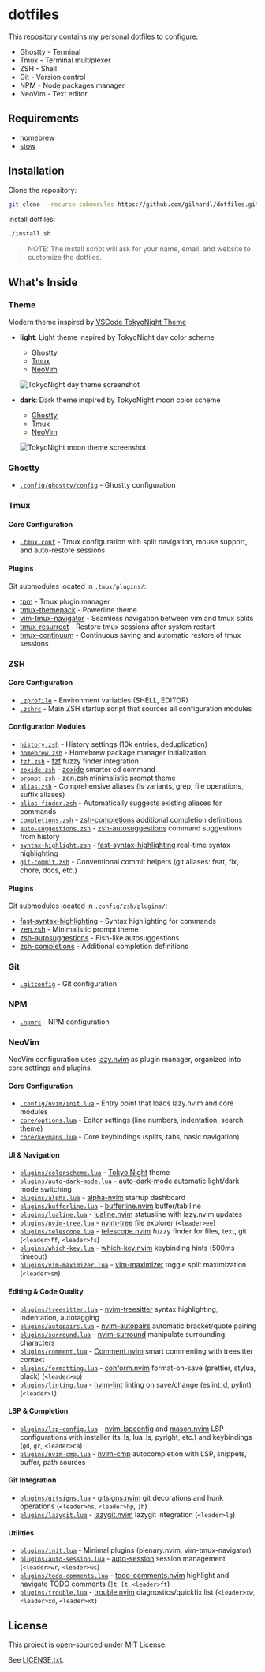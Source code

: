 # dotfiles

This repository contains my personal dotfiles to configure:

- Ghostty - Terminal
- Tmux - Terminal multiplexer
- ZSH - Shell
- Git - Version control
- NPM - Node packages manager
- NeoVim - Text editor

## Requirements

- [homebrew](https://brew.sh/)
- [stow](https://www.gnu.org/software/stow/)

## Installation

Clone the repository:

```sh
git clone --recurse-submodules https://github.com/gilhardl/dotfiles.git ~/.dotfiles
```

Install dotfiles:

```sh
./install.sh
```

> NOTE: The install script will ask for your name, email, and website to customize the dotfiles.

## What's Inside

### Theme

Modern theme inspired by [VSCode TokyoNight Theme](https://github.com/tokyo-night/tokyo-night-vscode-theme)

- **light**: Light theme inspired by TokyoNight day color scheme
  - [Ghostty](./ghostty/.config/ghostty/themes/light)
  - [Tmux](./tmux/.tmux/themes/light)
  - [NeoVim](./nvim/.config/nvim/lua/gilhardl/plugins/colorscheme.lua)

  ![TokyoNight day theme screenshot](https://user-images.githubusercontent.com/292349/115996270-78c6c480-a593-11eb-8ed0-7d1400b058f5.png)

- **dark**: Dark theme inspired by TokyoNight moon color scheme
  - [Ghostty](./ghostty/.config/ghostty/themes/dark)
  - [Tmux](./tmux/.tmux/themes/dark)
  - [NeoVim](./nvim/.config/nvim/lua/gilhardl/plugins/colorscheme.lua)

  ![TokyoNight moon theme screenshot](https://user-images.githubusercontent.com/292349/190951628-10ba28a1-57ff-4479-8eab-47400a402242.png)

### Ghostty

- [`.config/ghostty/config`](ghostty/.config/ghostty/config) - Ghostty configuration

### Tmux

#### Core Configuration

- [`.tmux.conf`](tmux/.tmux.conf) - Tmux configuration with split navigation, mouse support, and auto-restore sessions

#### Plugins

Git submodules located in `.tmux/plugins/`:

- [tpm](https://github.com/tmux-plugins/tpm) - Tmux plugin manager
- [tmux-themepack](https://github.com/jimeh/tmux-themepack) - Powerline theme
- [vim-tmux-navigator](https://github.com/christoomey/vim-tmux-navigator) - Seamless navigation between vim and tmux splits
- [tmux-resurrect](https://github.com/tmux-plugins/tmux-resurrect) - Restore tmux sessions after system restart
- [tmux-continuum](https://github.com/tmux-plugins/tmux-continuum) - Continuous saving and automatic restore of tmux sessions

### ZSH

#### Core Configuration

- [`.zprofile`](zsh/.zprofile) - Environment variables (SHELL, EDITOR)
- [`.zshrc`](zsh/.zshrc) - Main ZSH startup script that sources all configuration modules

#### Configuration Modules

- [`history.zsh`](zsh/.config/zsh/history.zsh) - History settings (10k entries, deduplication)
- [`homebrew.zsh`](zsh/.config/zsh/homebrew.zsh) - Homebrew package manager initialization
- [`fzf.zsh`](zsh/.config/zsh/fzf.zsh) - [fzf](https://github.com/junegunn/fzf) fuzzy finder integration
- [`zoxide.zsh`](zsh/.config/zsh/zoxide.zsh) - [zoxide](https://github.com/ajeetdsouza/zoxide) smarter cd command
- [`prompt.zsh`](zsh/.config/zsh/prompt.zsh) - [zen.zsh](https://github.com/cybardev/zen.zsh) minimalistic prompt theme
- [`alias.zsh`](zsh/.config/zsh/alias.zsh) - Comprehensive aliases (ls variants, grep, file operations, suffix aliases)
- [`alias-finder.zsh`](zsh/.config/zsh/alias-finder.zsh) - Automatically suggests existing aliases for commands
- [`completions.zsh`](zsh/.config/zsh/completions.zsh) - [zsh-completions](https://github.com/zsh-users/zsh-completions) additional completion definitions
- [`auto-suggestions.zsh`](zsh/.config/zsh/auto-suggestions.zsh) - [zsh-autosuggestions](https://github.com/zsh-users/zsh-autosuggestions) command suggestions from history
- [`syntax-highlight.zsh`](zsh/.config/zsh/syntax-highlight.zsh) - [fast-syntax-highlighting](https://github.com/zdharma-continuum/fast-syntax-highlighting) real-time syntax highlighting
- [`git-commit.zsh`](zsh/.config/zsh/git-commit.zsh) - Conventional commit helpers (git aliases: feat, fix, chore, docs, etc.)

#### Plugins

Git submodules located in `.config/zsh/plugins/`:

- [fast-syntax-highlighting](https://github.com/zdharma-continuum/fast-syntax-highlighting) - Syntax highlighting for commands
- [zen.zsh](https://github.com/cybardev/zen.zsh) - Minimalistic prompt theme
- [zsh-autosuggestions](https://github.com/zsh-users/zsh-autosuggestions) - Fish-like autosuggestions
- [zsh-completions](https://github.com/zsh-users/zsh-completions) - Additional completion definitions

### Git

- [`.gitconfig`](git/.gitconfig) - Git configuration

### NPM

- [`.npmrc`](npm/.npmrc) - NPM configuration

### NeoVim

NeoVim configuration uses [lazy.nvim](https://github.com/folke/lazy.nvim) as plugin manager, organized into core settings and plugins.

#### Core Configuration

- [`.config/nvim/init.lua`](nvim/.config/nvim/init.lua) - Entry point that loads lazy.nvim and core modules
- [`core/options.lua`](nvim/.config/nvim/lua/gilhardl/core/options.lua) - Editor settings (line numbers, indentation, search, theme)
- [`core/keymaps.lua`](nvim/.config/nvim/lua/gilhardl/core/keymaps.lua) - Core keybindings (splits, tabs, basic navigation)

#### UI & Navigation

- [`plugins/colorscheme.lua`](nvim/.config/nvim/lua/gilhardl/plugins/colorscheme.lua) - [Tokyo Night](https://github.com/folke/tokyonight.nvim) theme
- [`plugins/auto-dark-mode.lua`](nvim/.config/nvim/lua/gilhardl/plugins/auto-dark-mode.lua) - [auto-dark-mode](https://github.com/f-person/auto-dark-mode.nvim) automatic light/dark mode switching
- [`plugins/alpha.lua`](nvim/.config/nvim/lua/gilhardl/plugins/alpha.lua) - [alpha-nvim](https://github.com/goolord/alpha-nvim) startup dashboard
- [`plugins/bufferline.lua`](nvim/.config/nvim/lua/gilhardl/plugins/bufferline.lua) - [bufferline.nvim](https://github.com/akinsho/bufferline.nvim) buffer/tab line
- [`plugins/lualine.lua`](nvim/.config/nvim/lua/gilhardl/plugins/lualine.lua) - [lualine.nvim](https://github.com/nvim-lualine/lualine.nvim) statusline with lazy.nvim updates
- [`plugins/nvim-tree.lua`](nvim/.config/nvim/lua/gilhardl/plugins/nvim-tree.lua) - [nvim-tree](https://github.com/nvim-tree/nvim-tree.lua) file explorer (`<leader>ee`)
- [`plugins/telescope.lua`](nvim/.config/nvim/lua/gilhardl/plugins/telescope.lua) - [telescope.nvim](https://github.com/nvim-telescope/telescope.nvim) fuzzy finder for files, text, git (`<leader>ff`, `<leader>fs`)
- [`plugins/which-key.lua`](nvim/.config/nvim/lua/gilhardl/plugins/which-key.lua) - [which-key.nvim](https://github.com/folke/which-key.nvim) keybinding hints (500ms timeout)
- [`plugins/vim-maximizer.lua`](nvim/.config/nvim/lua/gilhardl/plugins/vim-maximizer.lua) - [vim-maximizer](https://github.com/szw/vim-maximizer) toggle split maximization (`<leader>sm`)

#### Editing & Code Quality

- [`plugins/treesitter.lua`](nvim/.config/nvim/lua/gilhardl/plugins/treesitter.lua) - [nvim-treesitter](https://github.com/nvim-treesitter/nvim-treesitter) syntax highlighting, indentation, autotagging
- [`plugins/autopairs.lua`](nvim/.config/nvim/lua/gilhardl/plugins/autopairs.lua) - [nvim-autopairs](https://github.com/windwp/nvim-autopairs) automatic bracket/quote pairing
- [`plugins/surround.lua`](nvim/.config/nvim/lua/gilhardl/plugins/surround.lua) - [nvim-surround](https://github.com/kylechui/nvim-surround) manipulate surrounding characters
- [`plugins/comment.lua`](nvim/.config/nvim/lua/gilhardl/plugins/comment.lua) - [Comment.nvim](https://github.com/numToStr/Comment.nvim) smart commenting with treesitter context
- [`plugins/formatting.lua`](nvim/.config/nvim/lua/gilhardl/plugins/formatting.lua) - [conform.nvim](https://github.com/stevearc/conform.nvim) format-on-save (prettier, stylua, black) (`<leader>mp`)
- [`plugins/linting.lua`](nvim/.config/nvim/lua/gilhardl/plugins/linting.lua) - [nvim-lint](https://github.com/mfussenegger/nvim-lint) linting on save/change (eslint_d, pylint) (`<leader>l`)

#### LSP & Completion

- [`plugins/lsp-config.lua`](nvim/.config/nvim/lua/gilhardl/plugins/lsp-config.lua) - [nvim-lspconfig](https://github.com/neovim/nvim-lspconfig) and [mason.nvim](https://github.com/williamboman/mason.nvim) LSP configurations with installer (ts_ls, lua_ls, pyright, etc.) and keybindings (`gd`, `gr`, `<leader>ca`)
- [`plugins/nvim-cmp.lua`](nvim/.config/nvim/lua/gilhardl/plugins/nvim-cmp.lua) - [nvim-cmp](https://github.com/hrsh7th/nvim-cmp) autocompletion with LSP, snippets, buffer, path sources

#### Git Integration

- [`plugins/gitsigns.lua`](nvim/.config/nvim/lua/gilhardl/plugins/gitsigns.lua) - [gitsigns.nvim](https://github.com/lewis6991/gitsigns.nvim) git decorations and hunk operations (`<leader>hs`, `<leader>hp`, `]h`)
- [`plugins/lazygit.lua`](nvim/.config/nvim/lua/gilhardl/plugins/lazygit.lua) - [lazygit.nvim](https://github.com/kdheepak/lazygit.nvim) lazygit integration (`<leader>lg`)

#### Utilities

- [`plugins/init.lua`](nvim/.config/nvim/lua/gilhardl/plugins/init.lua) - Minimal plugins (plenary.nvim, vim-tmux-navigator)
- [`plugins/auto-session.lua`](nvim/.config/nvim/lua/gilhardl/plugins/auto-session.lua) - [auto-session](https://github.com/rmagatti/auto-session) session management (`<leader>wr`, `<leader>ws`)
- [`plugins/todo-comments.lua`](nvim/.config/nvim/lua/gilhardl/plugins/todo-comments.lua) - [todo-comments.nvim](https://github.com/folke/todo-comments.nvim) highlight and navigate TODO comments (`]t`, `[t`, `<leader>ft`)
- [`plugins/trouble.lua`](nvim/.config/nvim/lua/gilhardl/plugins/trouble.lua) - [trouble.nvim](https://github.com/folke/trouble.nvim) diagnostics/quickfix list (`<leader>xw`, `<leader>xd`, `<leader>xt`)

## License

This project is open-sourced under MIT License.

See [LICENSE.txt](LICENSE.txt).
